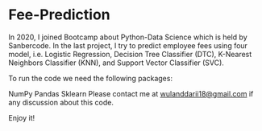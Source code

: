 # Fee-Prediction

In 2020, I joined Bootcamp about Python-Data Science which is held by Sanbercode. In the last project, I try to predict employee fees using four model, i.e. Logistic Regression, 
Decision Tree Classifier (DTC), K-Nearest Neighbors Classifier (KNN), and Support Vector Classifier (SVC). 

To run the code we need the following packages:

NumPy
Pandas
Sklearn
Please contact me at wulanddarii18@gmail.com if any discussion about this code.

Enjoy it!
